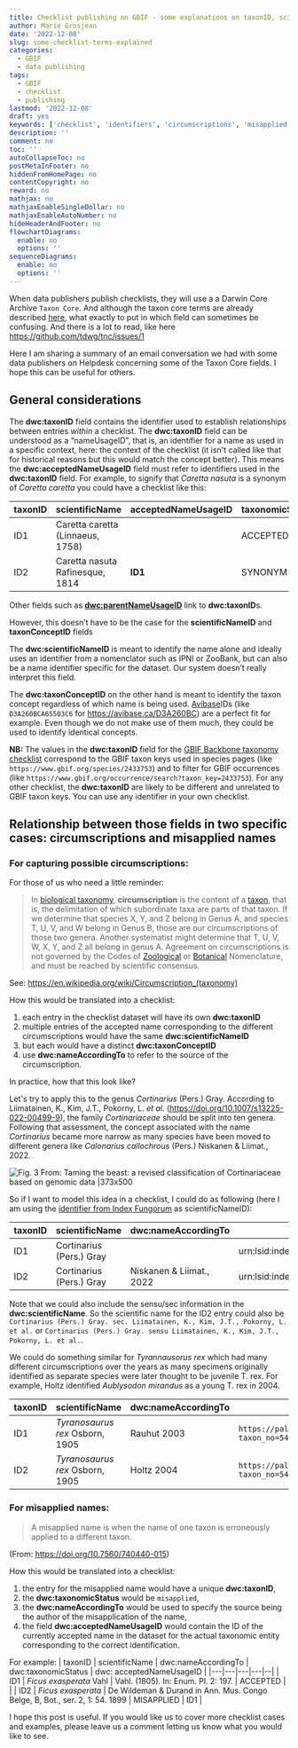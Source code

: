 ```yaml
---
title: Checklist publishing on GBIF - some explanations on taxonID, scientificNameID, taxonConceptID, acceptedNameUsageID, nameAccordingTo
author: Marie Grosjean
date: '2022-12-08'
slug: some-checklist-terms-explained
categories:
  - GBIF
  - data publishing
tags:
  - GBIF
  - checklist
  - publishing
lastmod: '2022-12-08'
draft: yes
keywords: ['checklist', 'identifiers', 'circumscriptions', 'misapplied names']
description: ''
comment: no
toc: ''
autoCollapseToc: no
postMetaInFooter: no
hiddenFromHomePage: no
contentCopyright: no
reward: no
mathjax: no
mathjaxEnableSingleDollar: no
mathjaxEnableAutoNumber: no
hideHeaderAndFooter: no
flowchartDiagrams:
  enable: no
  options: ''
sequenceDiagrams:
  enable: no
  options: ''
---
```



When data publishers publish checklists, they will use a a Darwin Core Archive `Taxon Core`. And although the taxon core terms are already described [here](https://dwc.tdwg.org/terms/#taxon), what exactly to put in which field can sometimes be confusing. And there is a lot to read, like here https://github.com/tdwg/tnc/issues/1

Here I am sharing a summary of an email conversation we had with some data publishers on Helpdesk concerning some of the Taxon Core fields. I hope this can be useful for others.

## General considerations

The **dwc:taxonID** field contains the identifier used to establish relationships between entries *within* a checklist. The **dwc:taxonID** field can be understood as a “nameUsageID”, that is, an identifier for a name as used in a specific context, here: the context of the checklist (it isn't called like that for historical reasons but this would match the concept better).
This means the **dwc:acceptedNameUsageID** field must refer to identifiers used in the **dwc:taxonID** field. For example, to signify that *Caretta nasuta* is a synonym of *Caretta caretta* you could have a checklist like this:

| taxonID | scientificName | acceptedNameUsageID | taxonomicStatus |
|---|---|---|---|
| ID1 | Caretta caretta (Linnaeus, 1758) |  | ACCEPTED |
| ID2 | Caretta nasuta Rafinesque, 1814 | **ID1** | SYNONYM |

Other fields such as **[dwc:parentNameUsageID](https://dwc.tdwg.org/terms/#dwc:parentNameUsageID)** link to **dwc:taxonID**s.

However, this doesn’t have to be the case for the **scientificNameID** and **taxonConceptID** fields

The **dwc:scientificNameID** is meant to identify the name alone and ideally uses an identifier from a nomenclator such as IPNI or ZooBank, but can also be a name identifier specific for the dataset. Our system doesn’t really interpret this field.

The **dwc:taxonConceptID** on the other hand is meant to identify the taxon concept regardless of which name is being used. [Avibase](https://avibase.bsc-eoc.org/avibase.jsp)IDs (like `D3A260BCA65503C6` for https://avibase.ca/D3A260BC) are a perfect fit for example. Even though we do not make use of them much, they could be used to identify identical concepts. 

**NB:** The values in the **dwc:taxonID** field for the [GBIF Backbone taxonomy checklist](https://doi.org/10.15468/39omei) correspond to the GBIF taxon keys used in species pages (like `https://www.gbif.org/species/2433753`) and to filter for GBIF occurrences (like `https://www.gbif.org/occurrence/search?taxon_key=2433753`). For any other checklist, the **dwc:taxonID** are likely to be different and unrelated to GBIF taxon keys. You can use any identifier in your own checklist.

## Relationship between those fields in two specific cases: circumscriptions and misapplied names

### For capturing possible circumscriptions:

For those of us who need a little reminder:
> In [biological taxonomy](https://en.wikipedia.org/wiki/Taxonomy_(biology)), **circumscription** is the content of a [taxon](https://en.wikipedia.org/wiki/Taxon), that is, the delimitation of which subordinate taxa are parts of that taxon. If we determine that species X, Y, and Z belong in Genus A, and species T, U, V, and W belong in Genus B, those are our circumscriptions of those two genera. Another systematist might determine that T, U, V, W, X, Y, and Z all belong in genus A. Agreement on circumscriptions is not governed by the Codes of [Zoological](https://en.wikipedia.org/wiki/International_Code_of_Zoological_Nomenclature) or [Botanical](https://en.wikipedia.org/wiki/International_Code_of_Botanical_Nomenclature) Nomenclature, and must be reached by scientific consensus.

See: https://en.wikipedia.org/wiki/Circumscription_(taxonomy)

How this would be translated into a checklist:
1. each entry in the checklist dataset will have its own **dwc:taxonID**
2. multiple entries of the accepted name corresponding to the different circumscriptions would have the same **dwc:scientificNameID**
3. but each would have a distinct **dwc:taxonConceptID**
4. use **dwc:nameAccordingTo** to refer to the source of the circumscription.

In practice, how that this look like?

Let's try to apply this to the genus *Cortinarius* (Pers.) Gray. According to Liimatainen, K., Kim, J.T., Pokorny, L. *et al.* (https://doi.org/10.1007/s13225-022-00499-9), the family *Cortinariaceae*  should be split into ten genera. Following that assessment, the concept associated with the name *Cortinarius* became more narrow as many species have been moved to different genera like *Calonarius callochrous* (Pers.) Niskanen & Liimat., 2022.

![Fig. 3 From: Taming the beast: a revised classification of Cortinariaceae based on genomic data  |373x500](/post/2022-12-08-some-checklist-terms-explained/fungi-revised.jpg)

So if I want to model this idea in a checklist, I could do as following (here I am using the [identifier from Index Fungorum](http://www.indexfungorum.org/Names/NamesRecord.asp?RecordID=17391) as scientificNameID):

| taxonID | scientificName | dwc:nameAccordingTo  | scientificNameID  | dwc:taxonConceptID |
|---|---|---|---|--|
| ID1 | Cortinarius (Pers.) Gray |  | urn:lsid:indexfungorum.org:names:17391 | conceptID-1 |
| ID2 | Cortinarius (Pers.) Gray | Niskanen & Liimat., 2022 | urn:lsid:indexfungorum.org:names:17391 | conceptID-2 | 

Note that we could also include the sensu/sec information in the **dwc:scientificName**. So the scientific name for the ID2 entry could also be `Cortinarius (Pers.) Gray. sec. Liimatainen, K., Kim, J.T., Pokorny, L. et al.` or `Cortinarius (Pers.) Gray. sensu Liimatainen, K., Kim, J.T., Pokorny, L. et al.`.

We could do something similar for *Tyrannausorus rex* which had many different circumscriptions over the years as many specimens originally identified as separate species were later thought to be juvenile T. rex. For example, Holtz identified *Aublysodon mirandus* as a young T. rex in 2004.

| taxonID | scientificName | dwc:nameAccordingTo  | scientificNameID  | dwc:taxonConceptID |
|---|---|---|---|--|
| ID1 | *Tyranosaurus rex* Osborn, 1905 | Rauhut 2003 | `https://paleobiodb.org/classic/checkTaxonInfo?taxon_no=54833` | conceptID-16 |
| ID2 | *Tyranosaurus rex* Osborn, 1905 | Holtz 2004 | `https://paleobiodb.org/classic/checkTaxonInfo?taxon_no=54833` | conceptID-18 | 

### For misapplied names:

> A misapplied  name  is when  the  name  of  one  taxon  is  erroneously  applied  to  a  different  taxon.

(From: https://doi.org/10.7560/740440-015)

How this would be translated into a checklist:
1. the entry for the misapplied name would have a unique **dwc:taxonID**,
2. the **dwc:taxonomicStatus** would be `misapplied`,
3. the **dwc:nameAccordingTo** would be used to specify the source being the author of the misapplication of the name,
4. the field **dwc:acceptedNameUsageID** would contain the ID of the currently accepted name in the dataset for the actual taxonomic entity corresponding to the correct identification.

For example:
| taxonID | scientificName | dwc:nameAccordingTo  | dwc:taxonomicStatus  | dwc: acceptedNameUsageID |
|---|---|---|---|--|
| ID1 | *Ficus exasperata* Vahl | Vahl. (1805). In: Enum. Pl. 2: 197. | ACCEPTED |  |
| ID2 | *Ficus exasperata* | De Wildeman & Durand in Ann. Mus. Congo Belge, B, Bot., ser. 2, 1: 54. 1899 | MISAPPLIED | ID1 |


I hope this post is useful. If you would like us to cover more checklist cases and examples, please leave us a comment letting us know what you would like to see.
